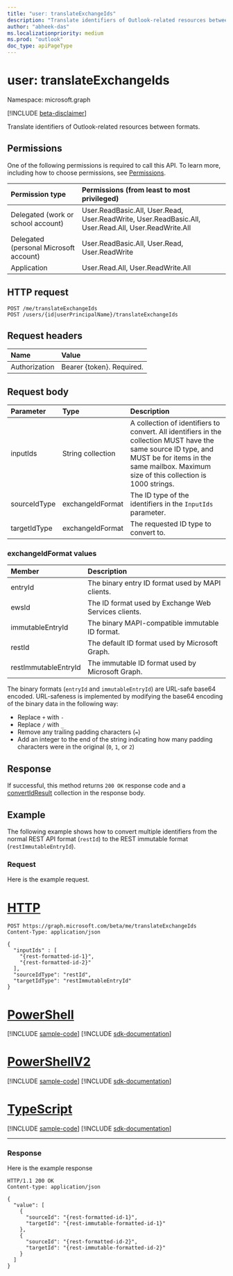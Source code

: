 ```yaml
---
title: "user: translateExchangeIds"
description: "Translate identifiers of Outlook-related resources between formats."
author: "abheek-das"
ms.localizationpriority: medium
ms.prod: "outlook"
doc_type: apiPageType
---
```


# user: translateExchangeIds

Namespace: microsoft.graph

[!INCLUDE [beta-disclaimer](../../includes/beta-disclaimer.md)]

Translate identifiers of Outlook-related resources between formats.

## Permissions

One of the following permissions is required to call this API. To learn more, including how to choose permissions, see [Permissions](/graph/permissions-reference).

| Permission type | Permissions (from least to most privileged) |
|:----------------|:--------------------------------------------|
| Delegated (work or school account) | User.ReadBasic.All, User.Read, User.ReadWrite, User.ReadBasic.All, User.Read.All, User.ReadWrite.All |
| Delegated (personal Microsoft account) | User.ReadBasic.All, User.Read, User.ReadWrite |
| Application | User.Read.All, User.ReadWrite.All |

## HTTP request

<!-- { "blockType": "ignored" } -->

```http
POST /me/translateExchangeIds
POST /users/{id|userPrincipalName}/translateExchangeIds
```

## Request headers

| Name | Value |
|:-----|:------|
| Authorization | Bearer {token}. Required. |

## Request body

| Parameter | Type | Description |
|:----------|:-----|:------------|
| inputIds | String collection | A collection of identifiers to convert. All identifiers in the collection MUST have the same source ID type, and MUST be for items in the same mailbox. Maximum size of this collection is 1000 strings. |
| sourceIdType | exchangeIdFormat | The ID type of the identifiers in the `InputIds` parameter. |
| targetIdType | exchangeIdFormat | The requested ID type to convert to. |

### exchangeIdFormat values

| Member | Description |
|:-------|:------------|
| entryId | The binary entry ID format used by MAPI clients. |
| ewsId | The ID format used by Exchange Web Services clients. |
| immutableEntryId | The binary MAPI-compatible immutable ID format. |
| restId | The default ID format used by Microsoft Graph. |
| restImmutableEntryId | The immutable ID format used by Microsoft Graph. |

The binary formats (`entryId` and `immutableEntryId`) are URL-safe base64 encoded. URL-safeness is implemented by modifying the base64 encoding of the binary data in the following way:

- Replace `+` with `-`
- Replace `/` with `_`
- Remove any trailing padding characters (`=`)
- Add an integer to the end of the string indicating how many padding characters were in the original (`0`, `1`, or `2`)

## Response

If successful, this method returns `200 OK` response code and a [convertIdResult](../resources/convertidresult.md) collection in the response body.

## Example

The following example shows how to convert multiple identifiers from the normal REST API format (`restId`) to the REST immutable format (`restImmutableEntryId`).

### Request

Here is the example request.

# [HTTP](#tab/http)
<!-- {
  "blockType": "request",
  "name": "user_translateexchangeids"
}-->

```http
POST https://graph.microsoft.com/beta/me/translateExchangeIds
Content-Type: application/json

{
  "inputIds" : [
    "{rest-formatted-id-1}",
    "{rest-formatted-id-2}"
  ],
  "sourceIdType": "restId",
  "targetIdType": "restImmutableEntryId"
}
```

# [PowerShell](#tab/powershell)
[!INCLUDE [sample-code](../includes/snippets/powershell/user-translateexchangeids-powershell-snippets.md)]
[!INCLUDE [sdk-documentation](../includes/snippets/snippets-sdk-documentation-link.md)]

# [PowerShellV2](#tab/powershellv2)
[!INCLUDE [sample-code](../includes/snippets/powershellv2/user-translateexchangeids-powershellv2-snippets.md)]
[!INCLUDE [sdk-documentation](../includes/snippets/snippets-sdk-documentation-link.md)]

# [TypeScript](#tab/typescript)
[!INCLUDE [sample-code](../includes/snippets/typescript/user-translateexchangeids-typescript-snippets.md)]
[!INCLUDE [sdk-documentation](../includes/snippets/snippets-sdk-documentation-link.md)]

---

### Response

Here is the example response
<!-- {
  "blockType": "response",
  "@odata.type": "microsoft.graph.convertIdResult",
  "isCollection": true
} -->

```http
HTTP/1.1 200 OK
Content-type: application/json

{
  "value": [
    {
      "sourceId": "{rest-formatted-id-1}",
      "targetId": "{rest-immutable-formatted-id-1}"
    },
    {
      "sourceId": "{rest-formatted-id-2}",
      "targetId": "{rest-immutable-formatted-id-2}"
    }
  ]
}
```
<!-- uuid: 8fcb5dbc-d5aa-4681-8e31-b001d5168d79
2015-10-25 14:57:30 UTC -->
<!-- {
  "type": "#page.annotation",
  "description": "Example",
  "keywords": "",
  "section": "documentation",
  "tocPath": "",
  "suppressions": [
  ]
}-->


